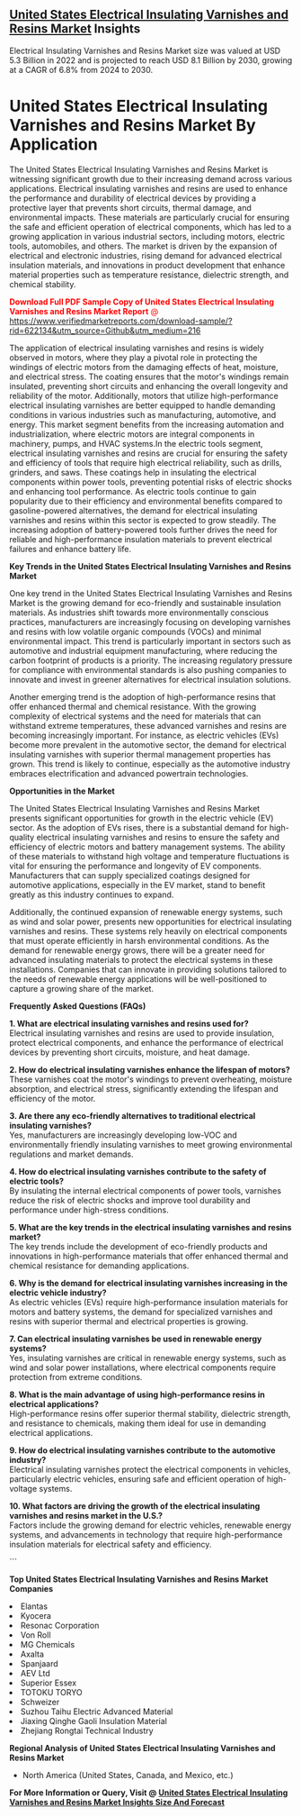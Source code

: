 <h2><a href="https://www.verifiedmarketreports.com/download-sample/?rid=622134&amp;utm_source=Github&amp;utm_medium=216" target="_blank">United States Electrical Insulating Varnishes and Resins Market</a> Insights</h2><p>Electrical Insulating Varnishes and Resins Market size was valued at USD 5.3 Billion in 2022 and is projected to reach USD 8.1 Billion by 2030, growing at a CAGR of 6.8% from 2024 to 2030.</p><p><h1>United States Electrical Insulating Varnishes and Resins Market By Application</h1><p>The United States Electrical Insulating Varnishes and Resins Market is witnessing significant growth due to their increasing demand across various applications. Electrical insulating varnishes and resins are used to enhance the performance and durability of electrical devices by providing a protective layer that prevents short circuits, thermal damage, and environmental impacts. These materials are particularly crucial for ensuring the safe and efficient operation of electrical components, which has led to a growing application in various industrial sectors, including motors, electric tools, automobiles, and others. The market is driven by the expansion of electrical and electronic industries, rising demand for advanced electrical insulation materials, and innovations in product development that enhance material properties such as temperature resistance, dielectric strength, and chemical stability. <p><span class=""><span style="color: #ff0000;"><strong>Download Full PDF Sample Copy of United States Electrical Insulating Varnishes and Resins Market Report</strong> @ </span><a href="https://www.verifiedmarketreports.com/download-sample/?rid=622134&amp;utm_source=Github&amp;utm_medium=216" target="_blank">https://www.verifiedmarketreports.com/download-sample/?rid=622134&amp;utm_source=Github&amp;utm_medium=216</a></span></p>The application of electrical insulating varnishes and resins is widely observed in motors, where they play a pivotal role in protecting the windings of electric motors from the damaging effects of heat, moisture, and electrical stress. The coating ensures that the motor's windings remain insulated, preventing short circuits and enhancing the overall longevity and reliability of the motor. Additionally, motors that utilize high-performance electrical insulating varnishes are better equipped to handle demanding conditions in various industries such as manufacturing, automotive, and energy. This market segment benefits from the increasing automation and industrialization, where electric motors are integral components in machinery, pumps, and HVAC systems.In the electric tools segment, electrical insulating varnishes and resins are crucial for ensuring the safety and efficiency of tools that require high electrical reliability, such as drills, grinders, and saws. These coatings help in insulating the electrical components within power tools, preventing potential risks of electric shocks and enhancing tool performance. As electric tools continue to gain popularity due to their efficiency and environmental benefits compared to gasoline-powered alternatives, the demand for electrical insulating varnishes and resins within this sector is expected to grow steadily. The increasing adoption of battery-powered tools further drives the need for reliable and high-performance insulation materials to prevent electrical failures and enhance battery life.<p><strong>Key Trends in the United States Electrical Insulating Varnishes and Resins Market</strong></p><p>One key trend in the United States Electrical Insulating Varnishes and Resins Market is the growing demand for eco-friendly and sustainable insulation materials. As industries shift towards more environmentally conscious practices, manufacturers are increasingly focusing on developing varnishes and resins with low volatile organic compounds (VOCs) and minimal environmental impact. This trend is particularly important in sectors such as automotive and industrial equipment manufacturing, where reducing the carbon footprint of products is a priority. The increasing regulatory pressure for compliance with environmental standards is also pushing companies to innovate and invest in greener alternatives for electrical insulation solutions.</p><p>Another emerging trend is the adoption of high-performance resins that offer enhanced thermal and chemical resistance. With the growing complexity of electrical systems and the need for materials that can withstand extreme temperatures, these advanced varnishes and resins are becoming increasingly important. For instance, as electric vehicles (EVs) become more prevalent in the automotive sector, the demand for electrical insulating varnishes with superior thermal management properties has grown. This trend is likely to continue, especially as the automotive industry embraces electrification and advanced powertrain technologies.</p><p><strong>Opportunities in the Market</strong></p><p>The United States Electrical Insulating Varnishes and Resins Market presents significant opportunities for growth in the electric vehicle (EV) sector. As the adoption of EVs rises, there is a substantial demand for high-quality electrical insulating varnishes and resins to ensure the safety and efficiency of electric motors and battery management systems. The ability of these materials to withstand high voltage and temperature fluctuations is vital for ensuring the performance and longevity of EV components. Manufacturers that can supply specialized coatings designed for automotive applications, especially in the EV market, stand to benefit greatly as this industry continues to expand.</p><p>Additionally, the continued expansion of renewable energy systems, such as wind and solar power, presents new opportunities for electrical insulating varnishes and resins. These systems rely heavily on electrical components that must operate efficiently in harsh environmental conditions. As the demand for renewable energy grows, there will be a greater need for advanced insulating materials to protect the electrical systems in these installations. Companies that can innovate in providing solutions tailored to the needs of renewable energy applications will be well-positioned to capture a growing share of the market.</p><p><strong>Frequently Asked Questions (FAQs)</strong></p><p><strong>1. What are electrical insulating varnishes and resins used for?</strong><br>Electrical insulating varnishes and resins are used to provide insulation, protect electrical components, and enhance the performance of electrical devices by preventing short circuits, moisture, and heat damage.</p><p><strong>2. How do electrical insulating varnishes enhance the lifespan of motors?</strong><br>These varnishes coat the motor's windings to prevent overheating, moisture absorption, and electrical stress, significantly extending the lifespan and efficiency of the motor.</p><p><strong>3. Are there any eco-friendly alternatives to traditional electrical insulating varnishes?</strong><br>Yes, manufacturers are increasingly developing low-VOC and environmentally friendly insulating varnishes to meet growing environmental regulations and market demands.</p><p><strong>4. How do electrical insulating varnishes contribute to the safety of electric tools?</strong><br>By insulating the internal electrical components of power tools, varnishes reduce the risk of electric shocks and improve tool durability and performance under high-stress conditions.</p><p><strong>5. What are the key trends in the electrical insulating varnishes and resins market?</strong><br>The key trends include the development of eco-friendly products and innovations in high-performance materials that offer enhanced thermal and chemical resistance for demanding applications.</p><p><strong>6. Why is the demand for electrical insulating varnishes increasing in the electric vehicle industry?</strong><br>As electric vehicles (EVs) require high-performance insulation materials for motors and battery systems, the demand for specialized varnishes and resins with superior thermal and electrical properties is growing.</p><p><strong>7. Can electrical insulating varnishes be used in renewable energy systems?</strong><br>Yes, insulating varnishes are critical in renewable energy systems, such as wind and solar power installations, where electrical components require protection from extreme conditions.</p><p><strong>8. What is the main advantage of using high-performance resins in electrical applications?</strong><br>High-performance resins offer superior thermal stability, dielectric strength, and resistance to chemicals, making them ideal for use in demanding electrical applications.</p><p><strong>9. How do electrical insulating varnishes contribute to the automotive industry?</strong><br>Electrical insulating varnishes protect the electrical components in vehicles, particularly electric vehicles, ensuring safe and efficient operation of high-voltage systems.</p><p><strong>10. What factors are driving the growth of the electrical insulating varnishes and resins market in the U.S.?</strong><br>Factors include the growing demand for electric vehicles, renewable energy systems, and advancements in technology that require high-performance insulation materials for electrical safety and efficiency.</p>```</p><p><strong>Top United States Electrical Insulating Varnishes and Resins Market Companies</strong></p><div data-test-id=""><p><li>Elantas</li><li> Kyocera</li><li> Resonac Corporation</li><li> Von Roll</li><li> MG Chemicals</li><li> Axalta</li><li> Spanjaard</li><li> AEV Ltd</li><li> Superior Essex</li><li> TOTOKU TORYO</li><li> Schweizer</li><li> Suzhou Taihu Electric Advanced Material</li><li> Jiaxing Qinghe Gaoli Insulation Material</li><li> Zhejiang Rongtai Technical Industry</li></p><div><strong>Regional Analysis of&nbsp;United States Electrical Insulating Varnishes and Resins Market</strong></div><ul><li dir="ltr"><p dir="ltr">North America&nbsp;(United States, Canada, and Mexico, etc.)</p></li></ul><p><strong>For More Information or Query, Visit @&nbsp;</strong><strong><a href="https://www.verifiedmarketreports.com/product/electrical-insulating-varnishes-and-resins-market/?utm_source=Github&amp;utm_medium=216" target="_blank">United States Electrical Insulating Varnishes and Resins Market Insights Size And Forecast</a></strong></p></div>
